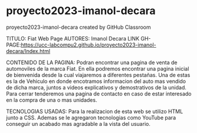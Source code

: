 # proyecto2023-imanol-decara
proyecto2023-imanol-decara created by GitHub Classroom

  TITULO: Fiat Web Page
  AUTORES: Imanol Decara
  LINK GH-PAGE:https://ucc-labcompu2.github.io/proyecto2023-imanol-decara/Index.html
  
  CONTENIDO DE LA PAGINA: Podran encontrar una pagina de venta de automoviles de la marca Fiat. En ella podremos encontrar una pagina inicial de bienvenida
                          desde la cual viajaremos a diferentes pestañas. Una de estas es la de Vehiculo en donde encotramos informacion del auto mas vendido
                          de dicha marca, juntos a videos explicativos y demostrativos de la unidad. 
                          Para cerrar tenderemos una pagina de contacto en caso de estar interesado en la compra de una o mas unidades.
                          
  TECNOLOGIAS USADAS: Para la realizacion de esta web se utilizo HTML junto a CSS. Ademas se le agregaron tecnologias como YouTube para conseguir
                      un acabado mas agradable a la vista del usuario.
   
